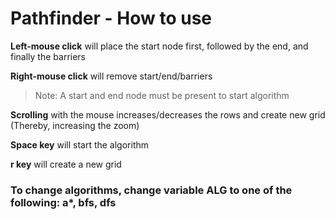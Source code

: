 # Pathfinder - How to use
  
**Left-mouse click** will place the start node first, followed by the end, and finally the barriers  

**Right-mouse click** will remove start/end/barriers  
> Note: A start and end node must be present to start algorithm   

**Scrolling** with the mouse increases/decreases the rows and create new grid (Thereby, increasing the zoom)  

**Space key** will start the algorithm  

**r key** will create a new grid  



  
### **To change algorithms, change variable ALG to one of the following: a\*\, bfs, dfs**
